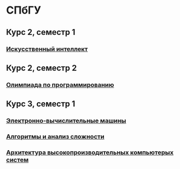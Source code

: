 # СПбГУ
## Курс 2, семестр 1
### [Искусственный интеллект](artificial_intelligence/)

## Курс 2, семестр 2
### [Олимпиада по программированию](olymp/)

## Курс 3, семестр 1
### [Электронно-вычислительные машины](matlab/)
### [Алгоритмы и анализ сложности](algorithm_complexity/)
### [Архитектура высокопроизводительных компьютерых систем](high_performance_system_architecture/)
